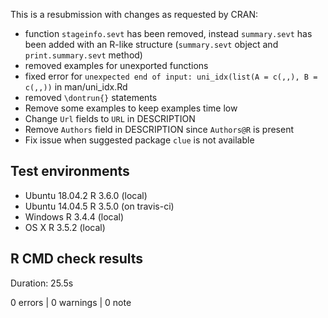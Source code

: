 This is a resubmission with changes as requested by CRAN:
* function `stageinfo.sevt` has been removed, instead `summary.sevt` has been
  added with an R-like structure (`summary.sevt` object and 
  `print.summary.sevt` method)
* removed examples for unexported functions
* fixed error for 
  `unexpected end of input: uni_idx(list(A = c(,,), B = c(,,))` 
  in man/uni_idx.Rd 
* removed `\dontrun{}` statements
* Remove some examples to keep examples time low
* Change `Url` fields to `URL` in DESCRIPTION
* Remove `Authors` field in DESCRIPTION since `Authors@R` is present
* Fix issue when suggested package `clue` is not available

## Test environments
* Ubuntu 18.04.2 R 3.6.0 (local) 
* Ubuntu 14.04.5 R 3.5.0 (on travis-ci) 
* Windows        R 3.4.4 (local)
* OS X           R 3.5.2 (local)

## R CMD check results
Duration: 25.5s

0 errors | 0 warnings | 0 note